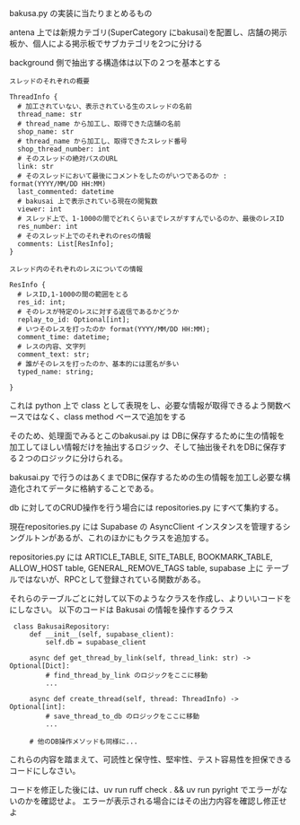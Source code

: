 
bakusa.py の実装に当たりまとめるもの

antena 上では新規カテゴリ(SuperCategory にbakusai)を配置し、店舗の掲示板か、個人による掲示板でサブカテゴリを2つに分ける

background 側で抽出する構造体は以下の２つを基本とする

```
スレッドのそれぞれの概要

ThreadInfo {
  # 加工されていない、表示されている生のスレッドの名前
  thread_name: str
  # thread_name から加工し、取得できた店舗の名前
  shop_name: str
  # thread_name から加工し、取得できたスレッド番号
  shop_thread_number: int
  # そのスレッドの絶対パスのURL
  link: str
  # そのスレッドにおいて最後にコメントをしたのがいつであるのか : format(YYYY/MM/DD HH:MM)
  last_commented: datetime
  # bakusai 上で表示されている現在の閲覧数
  viewer: int
  # スレッド上で、1-1000の間でどれくらいまでレスがすすんでいるのか、最後のレスID
  res_number: int
  # そのスレッド上でのそれぞれのresの情報
  comments: List[ResInfo];
}

スレッド内のそれぞれのレスについての情報

ResInfo {
  # レスID,1-1000の間の範囲をとる
  res_id: int;
  # そのレスが特定のレスに対する返信であるかどうか
  replay_to_id: Optional[int];
  # いつそのレスを打ったのか format(YYYY/MM/DD HH:MM);
  comment_time: datetime;
  # レスの内容、文字列
  comment_text: str;
  # 誰がそのレスを打ったのか、基本的には匿名が多い
  typed_name: string;

}

```

これは python 上で class として表現をし、必要な情報が取得できるよう関数ベースではなく、class method ベースで追加をする

そのため、処理面でみるとこのbakusai.py は DBに保存するために生の情報を加工してほしい情報だけを抽出するロジック、そして抽出後それをDBに保存する２つのロジックに分けられる。

bakusai.py で行うのはあくまでDBに保存するための生の情報を加工し必要な構造化されてデータに格納することである。

db に対してのCRUD操作を行う場合には repositories.py にすべて集約する。

現在repositories.py には Supabase の AsyncClient インスタンスを管理するシングルトンがあるが、これのほかにもクラスを追加する。

repositories.py には ARTICLE_TABLE, SITE_TABLE, BOOKMARK_TABLE, ALLOW_HOST table,  GENERAL_REMOVE_TAGS table, supabase 上に テーブルではないが、RPCとして登録されている関数がある。

それらのテーブルごとに対して以下のようなクラスを作成し、よりいいコードをにしなさい。
以下のコードは Bakusai の情報を操作するクラス

```
 class BakusaiRepository:
     def __init__(self, supabase_client):
         self.db = supabase_client

     async def get_thread_by_link(self, thread_link: str) -> Optional[Dict]:
         # find_thread_by_link のロジックをここに移動
         ...

     async def create_thread(self, thread: ThreadInfo) -> Optional[int]:
         # save_thread_to_db のロジックをここに移動
         ...

     # 他のDB操作メソッドも同様に...

```

これらの内容を踏まえて、可読性と保守性、堅牢性、テスト容易性を担保できるコードにしなさい。

コードを修正した後には、uv run ruff check . && uv run pyright でエラーがないのかを確認せよ。
エラーが表示される場合にはその出力内容を確認し修正せよ

